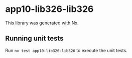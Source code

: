 # app10-lib326-lib326

This library was generated with [Nx](https://nx.dev).

## Running unit tests

Run `nx test app10-lib326-lib326` to execute the unit tests.
